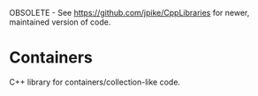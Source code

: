 OBSOLETE - See https://github.com/jpike/CppLibraries for newer, maintained version of code.

# Containers
C++ library for containers/collection-like code.
